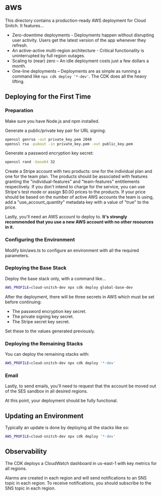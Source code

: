 # aws

This directory contains a production-ready AWS deployment for Cloud Snitch. It features...

- Zero-downtime deployments - Deployments happen without disrupting user activity. Users get the latest version of the app whenever they refresh.
- An active-active multi-region architecture - Critical functionality is uninterrupted by full region outages.
- Scaling to (near) zero – An idle deployment costs just a few dollars a month.
- One-line deployments – Deployments are as simple as running a command like `npx cdk deploy '*-dev'`. The CDK does all the heavy lifting.

## Deploying for the First Time

### Preparation

Make sure you have Node.js and npm installed.

Generate a public/private key pair for URL signing:

```bash
openssl genrsa -out private_key.pem 2048
openssl rsa -pubout -in private_key.pem -out public_key.pem
```

Generate a password encryption key secret:

```bash
openssl rand -base64 32
```

Create a Stripe account with two products: one for the individual plan and one for the team plan. The products should be associated with features granting the "individual-features" and "team-features" entitlements respectively. If you don't intend to charge for the service, you can use Stripe's test mode or assign $0.00 prices to the products. If your price should be based on the number of active AWS accounts the team is using, add a "use_account_quantity" metadata key with a value of "true" to the price.

Lastly, you'll need an AWS account to deploy to. **It's strongly recommended that you use a new AWS account with no other resources in it.**

### Configuring the Environment

Modify bin/aws.ts to configure an environment with all the required parameters.

### Deploying the Base Stack

Deploy the base stack only, with a command like...

```bash
AWS_PROFILE=cloud-snitch-dev npx cdk deploy global-base-dev
```

After the deployment, there will be three secrets in AWS which must be set before continuing:

- The password encryption key secret.
- The private signing key secret.
- The Stripe secret key secret.

Set these to the values generated previously.

### Deploying the Remaining Stacks

You can deploy the remaining stacks with:

```bash
AWS_PROFILE=cloud-snitch-dev npx cdk deploy '*-dev'
```

### Email

Lastly, to send emails, you'll need to request that the account be moved out of the SES sandbox in all desired regions.

At this point, your deployment should be fully functional.

## Updating an Environment

Typically an update is done by deploying all the stacks like so:

```bash
AWS_PROFILE=cloud-snitch-dev npx cdk deploy '*-dev'
```

## Observability

The CDK deploys a CloudWatch dashboard in us-east-1 with key metrics for all regions.

Alarms are created in each region and will send notifications to an SNS topic in each region. To receive notifications, you should subscribe to the SNS topic in each region.
